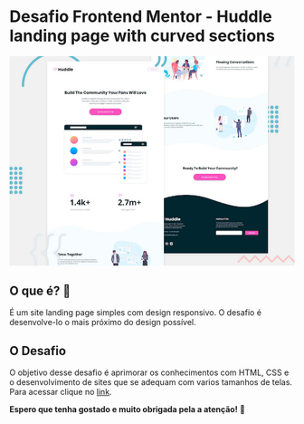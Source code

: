 # Desafio Frontend Mentor - Huddle landing page with curved sections

![Header/intro section for the Huddle landing page with curved sections](./design/desktop-preview.jpg)

## O que é? 🤔 
É um site landing page simples com design responsivo. O desafio é desenvolve-lo o mais próximo do design possível.

## O Desafio
O objetivo desse desafio é aprimorar os conhecimentos com HTML, CSS e o desenvolvimento de sites que se adequam com varios tamanhos de telas.
Para acessar clique no <a href="https://www.frontendmentor.io/challenges/huddle-landing-page-with-alternating-feature-blocks-5ca5f5981e82137ec91a5100">link</a>.


**Espero que tenha gostado e muito obrigada pela a atenção!** 🚀
